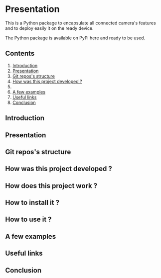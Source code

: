 # Presentation

This is a Python package to encapsulate all connected camera's features and to deploy easily it on the ready device.

The Python package is available on PyPi here and ready to be used.

## Contents

1. [Introduction](#introduction)
2. [Presentation](#presentation)
3. [Git repos's structure](#repos_s_structure)
4. [How was this project developed ?](#how_was_this_project_developed)
5. [](#)
6. [A few examples](#a_few_examples)
7. [Useful links](#useful_links)
8. [Conclusion](#conclusion)

<a name="introduction"></a>
## Introduction

<a name="presentation"></a>
## Presentation

<a name="repos_s_structure"></a>
## Git repos's structure

<a name="how_was_this_project_developed"></a>
## How was this project developed ?

<a name="how_does_this_project_work"></a>
## How does this project work ?

<a name="how_to_install_it"></a>
## How to install it ?

<a name="how_to_use_it"></a>
## How to use it ?

<a name="a_few_examples"></a>
## A few examples

<a name="useful_links"></a>
## Useful links

<a name="conclusion"></a>
## Conclusion